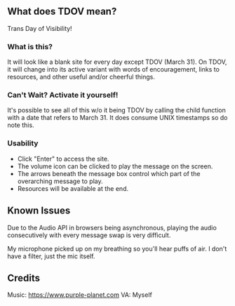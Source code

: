 ## What does TDOV mean?
Trans Day of Visibility!

### What is this?
It will look like a blank site for every day except TDOV (March 31). On TDOV, it will change into its active variant with words of encouragement, links to resources, and other useful and/or cheerful things.

### Can't Wait? Activate it yourself!
It's possible to see all of this w/o it being TDOV by calling the child function with a date that refers to March 31. It does consume UNIX timestamps so do note this.

### Usability
* Click "Enter" to access the site.
* The volume icon can be clicked to play the message on the screen.
* The arrows beneath the message box control which part of the overarching message to play.
* Resources will be available at the end.

## Known Issues
Due to the Audio API in browsers being asynchronous, playing the audio consecutively with every message swap is very difficult.

My microphone picked up on my breathing so you'll hear puffs of air. I don't have a filter, just the mic itself.

## Credits
Music: https://www.purple-planet.com
VA: Myself
